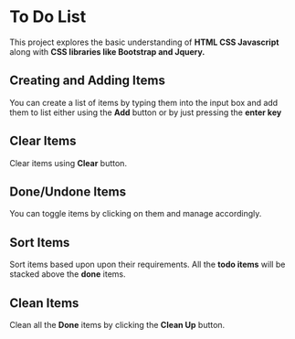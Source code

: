 ﻿# To Do List

This project explores the basic understanding of **HTML CSS Javascript** along with **CSS libraries like Bootstrap and Jquery.** 

## Creating and Adding Items
You can create a list of items by typing them into the input box and add them to list either using the **Add** button or by just pressing the **enter key**

## Clear Items
Clear items using **Clear** button.

## Done/Undone Items
You can toggle items by clicking on them and manage accordingly.
## Sort Items

Sort items based upon upon their requirements. All the **todo items** will be stacked above the **done** items.

## Clean Items
Clean all the **Done** items by clicking the **Clean Up** button.



